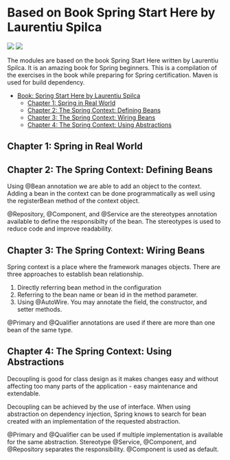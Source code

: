 # Based on Book Spring Start Here by Laurentiu Spilca
![](https://learning.oreilly.com/library/view/spring-start-here/9781617298691/)
![](/Users/adungao/Downloads/400w.jpeg)

The modules are based on the book Spring Start Here written by Laurentiu Spilca. It is an amazing book for Spring 
beginners.
This is a compilation of the exercises in the book while preparing for Spring certification. 
Maven is used for build dependency.

<!-- TOC -->
* [Book: Spring Start Here by Laurentiu Spilca](#book-spring-start-here-by-laurentiu-spilca)
  * [Chapter 1: Spring in Real World](#chapter-1-spring-in-real-world)
  * [Chapter 2: The Spring Context: Defining Beans](#chapter-2-the-spring-context-defining-beans)
  * [Chapter 3: The Spring Context: Wiring Beans](#chapter-3-the-spring-context-wiring-beans)
  * [Chapter 4: The Spring Context: Using Abstractions](#chapter-4-the-spring-context-using-abstractions)
<!-- TOC -->

## Chapter 1: Spring in Real World
## Chapter 2: The Spring Context: Defining Beans
Using @Bean annotation we are able to add an object to the context. Adding a bean in the context 
can be done programmatically as well using the registerBean method of the context object.

@Repository, @Component, and @Service are the stereotypes annotation available to define the responsibilty 
of the bean. The stereotypes is used to reduce code and improve readability.

## Chapter 3: The Spring Context: Wiring Beans
Spring context is a place where the framework manages objects. There are three approaches to establish bean relationship.
1. Directly referring bean method in the configuration
2. Referring to the bean name or bean id in the method parameter.
3. Using @AutoWire. You may annotate the field, the constructor, and setter methods.

@Primary and @Qualifier annotations are used if there are more than one bean of the same type.

## Chapter 4: The Spring Context: Using Abstractions
Decoupling is good for class design as it makes changes easy and without affecting too many parts of the application -
easy maintenance and extendable.

Decoupling can be achieved by the use of interface. When using abstraction on dependency injection, Spring knows to search
for bean created with an implementation of the requested abstraction.

@Primary and @Qualifier can be used if multiple implementation is available for the same abstraction.
Stereotype @Service, @Component, and @Repository separates the responsibility. @Component is used as default.